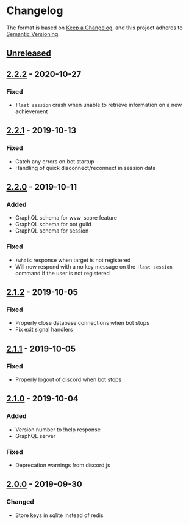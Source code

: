 # Changelog

The format is based on [Keep a Changelog](https://keepachangelog.com/en/1.0.0/),
and this project adheres to [Semantic Versioning](https://semver.org/spec/v2.0.0.html).

## [Unreleased][]

## [2.2.2][] - 2020-10-27

### Fixed
- `!last session` crash when unable to retrieve information on a new achievement

## [2.2.1][] - 2019-10-13

### Fixed
- Catch any errors on bot startup
- Handling of quick disconnect/reconnect in session data

## [2.2.0][] - 2019-10-11

### Added
- GraphQL schema for wvw_score feature
- GraphQL schema for bot guild
- GraphQL schema for session

### Fixed
- `!whois` response when target is not registered
- Will now respond with a no key message on the `!last session` command if the user is not registered

## [2.1.2][] - 2019-10-05

### Fixed
- Properly close database connections when bot stops
- Fix exit signal handlers

## [2.1.1][] - 2019-10-05

### Fixed
- Properly logout of discord when bot stops

## [2.1.0][] - 2019-10-04

### Added
- Version number to !help response
- GraphQL server

### Fixed
- Deprecation warnings from discord.js

## [2.0.0][] - 2019-09-30

### Changed
- Store keys in sqlite instead of redis


[Unreleased]: https://github.com/Nabrok/gw2-discord-bot/compare/v2.2.2...HEAD
[2.2.2]: https://github.com/Nabrok/gw2-discord-bot/compare/v2.2.1...v2.2.2
[2.2.1]: https://github.com/Nabrok/gw2-discord-bot/compare/v2.2.0...v2.2.1
[2.2.0]: https://github.com/Nabrok/gw2-discord-bot/compare/v2.1.2...v2.2.0
[2.1.2]: https://github.com/Nabrok/gw2-discord-bot/compare/v2.1.1...v2.1.2
[2.1.1]: https://github.com/Nabrok/gw2-discord-bot/compare/v2.1.0...v2.1.1
[2.1.0]: https://github.com/Nabrok/gw2-discord-bot/compare/v2.0.0...v2.1.0
[2.0.0]: https://github.com/Nabrok/gw2-discord-bot/tree/v2.0.0
